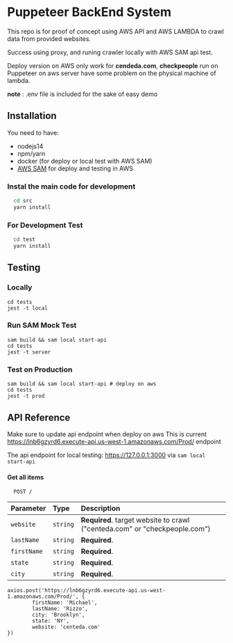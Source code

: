 
# Puppeteer BackEnd System

This repo is for proof of concept using AWS API and AWS LAMBDA to crawl data from provided websites.

Success using proxy, and runing crawler locally with AWS SAM api test.

Deploy version on AWS only work for __cendeda.com__, __checkpeople__ run on Puppeteer on aws server have some problem on the physical machine of lambda.

__note__ : .env file is included for the sake of easy demo

## Installation

You need to have:
+ nodejs14
+ npm/yarn
+ docker (for deploy or local test with AWS SAM)
+ [AWS SAM](https://docs.aws.amazon.com/serverless-application-model/latest/developerguide/serverless-sam-cli-install.html) for deploy and testing in AWS

### Instal the main code for development
```bash
  cd src
  yarn install
```

### For Development Test
```bash
  cd test
  yarn install
```


    
##  Testing

### Locally
```
cd tests
jest -t local
```

### Run SAM Mock Test 
```
sam build && sam local start-api
cd tests 
jest -t server
```

### Test on Production 
```
sam build && sam local start-api # deploy on aws 
cd tests
jest -t prod
```
## API Reference
Make sure to update api endpoint when deploy on aws
This is current https://lnb6gzyrd6.execute-api.us-west-1.amazonaws.com/Prod/ endpoint

The api endpoint for local testing: https://127.0.0.1:3000 via `sam local start-api`
#### Get all items

```http
  POST /
```

| Parameter | Type     | Description                |
| :-------- | :------- | :------------------------- |
| `website` | `string` | **Required**. target website to crawl ("centeda.com" or "checkpeople.com")|
| `lastName` | `string` | **Required**. |
| `firstName` | `string` | **Required**. |
| `state` | `string` | **Required**.|
| `city` | `string` | **Required**. |


```
axios.post('https://lnb6gzyrd6.execute-api.us-west-1.amazonaws.com/Prod/', {
        firstName: 'Michael',
        lastName: 'Rizzo',
        city: 'Brooklyn',
        state: 'NY',
        website: 'centeda.com'
})
```
  